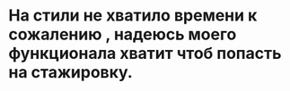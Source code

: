 # На стили не хватило времени к сожалению , надеюсь моего функционала хватит чтоб попасть на стажировку.

